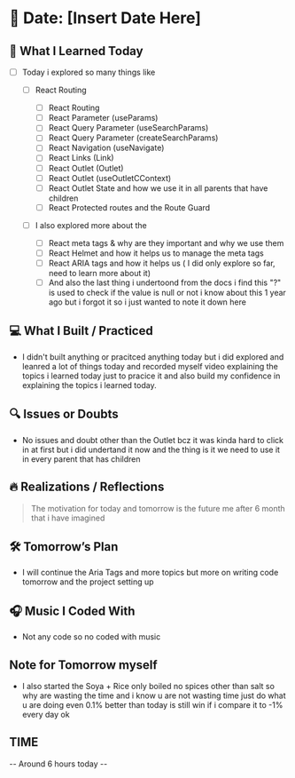 # 📅 Date: [Insert Date Here]

## 🧠 What I Learned Today

- [ ] Today i explored so many things like

  - [ ] React Routing

    - [ ] React Routing
    - [ ] React Parameter (useParams)
    - [ ] React Query Parameter (useSearchParams)
    - [ ] React Query Parameter (createSearchParams)
    - [ ] React Navigation (useNavigate)
    - [ ] React Links (Link)
    - [ ] React Outlet (Outlet)
    - [ ] React Outlet (useOutletCContext)
    - [ ] React Outlet State and how we use it in all parents that have children
    - [ ] React Protected routes and the Route Guard

  - [ ] I also explored more about the
    - [ ] React meta tags & why are they important and why we use them
    - [ ] React Helmet and how it helps us to manage the meta tags
    - [ ] React ARIA tags and how it helps us ( I did only explore so far, need to learn more about it)
    - [ ] And also the last thing i undertoond from the docs i find this "?" is used to check if the value is null or not i know about this 1 year ago but i forgot it so i just wanted to note it down here

## 💻 What I Built / Practiced

- I didn't built anything or pracitced anything today but i did explored and leanred a lot of things today and recorded myself video explaining the topics i learned today just to pracice it and also build my confidence in explaining the topics i learned today.

## 🔍 Issues or Doubts

- No issues and doubt other than the Outlet bcz it was kinda hard to click in at first but i did undertand it now and the thing is it we need to use it in every parent that has children

## 🔥 Realizations / Reflections

> The motivation for today and tomorrow is the future me after 6 month that i have imagined

## 🛠 Tomorrow’s Plan

- I will continue the Aria Tags and more topics but more on writing code tomorrow and the project setting up 

## 🎧 Music I Coded With

- Not any code so no coded with music

## Note for Tomorrow myself

- I also started the Soya + Rice only boiled no spices other than salt so why are wasting the time and i know u are not wasting time just do what u are doing even 0.1% better than today is still win if i compare it to -1% every day ok

## TIME

-- Around 6 hours today  --
